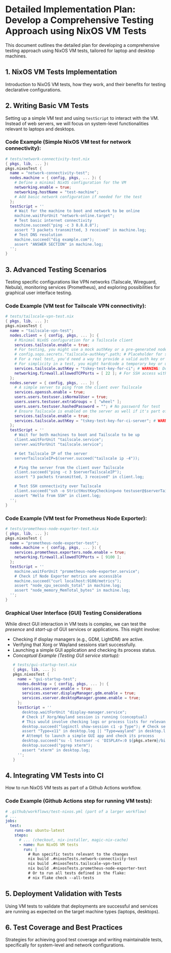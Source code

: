 # Detailed Implementation Plan: Develop a Comprehensive Testing Approach using NixOS VM Tests

This document outlines the detailed plan for developing a comprehensive testing approach using NixOS VM tests, tailored for laptop and desktop machines.

## 1. NixOS VM Tests Implementation

Introduction to NixOS VM tests, how they work, and their benefits for testing declarative configurations.

## 2. Writing Basic VM Tests

Setting up a simple VM test and using `testScript` to interact with the VM. Instead of web servers, we will focus on system-level functionalities relevant to laptops and desktops.

### Code Example (Simple NixOS VM test for network connectivity):

```nix
# tests/network-connectivity-test.nix
{ pkgs, lib, ... }:
pkgs.nixosTest {
  name = "network-connectivity-test";
  nodes.machine = { config, pkgs, ... }: {
    # Define a minimal NixOS configuration for the VM
    networking.enable = true;
    networking.hostName = "test-machine";
    # Add basic network configuration if needed for the test
  };
  testScript = ''
    # Wait for the machine to boot and network to be online
    machine.waitForUnit "network-online.target";
    # Test basic internet connectivity
    machine.succeed("ping -c 3 8.8.8.8");
    assert "3 packets transmitted, 3 received" in machine.log;
    # Test DNS resolution
    machine.succeed("dig example.com");
    assert "ANSWER SECTION" in machine.log;
  '';
}
```

## 3. Advanced Testing Scenarios

Testing specific configurations like VPN networks (Tailscale, Wireguard, Nebula), monitoring services (Prometheus), and exploring possibilities for graphical user interface testing.

### Code Example (VM test for Tailscale VPN connectivity):

```nix
# tests/tailscale-vpn-test.nix
{ pkgs, lib, ... }:
pkgs.nixosTest {
  name = "tailscale-vpn-test";
  nodes.client = { config, pkgs, ... }: {
    # Minimal NixOS configuration for a Tailscale client
    services.tailscale.enable = true;
    # For testing, you might use a mock authKey or a pre-generated nodekey
    # config.sops.secrets."tailscale-authkey".path; # Placeholder for sops integration
    # For a real test, you'd need a way to provide a valid auth key or node key
    # For simplicity in a test, you might hardcode a temporary key or use a test-specific mechanism.
    services.tailscale.authKey = "tskey-test-key-for-ci"; # WARNING: Do NOT use real keys in tests
    networking.firewall.allowedTCPPorts = [ 22 ]; # For SSH access within the test
  };
  nodes.server = { config, pkgs, ... }: {
    # A simple server to ping from the client over Tailscale
    services.openssh.enable = true;
    users.users.testuser.isNormalUser = true;
    users.users.testuser.extraGroups = [ "wheel" ];
    users.users.testuser.hashedPassword = ""; # No password for test
    # Ensure Tailscale is enabled on the server as well if it's part of the mesh
    services.tailscale.enable = true;
    services.tailscale.authKey = "tskey-test-key-for-ci-server"; # WARNING: Do NOT use real keys in tests
  };
  testScript = ''
    # Wait for both machines to boot and Tailscale to be up
    client.waitForUnit "tailscale.service";
    server.waitForUnit "tailscale.service";

    # Get Tailscale IP of the server
    serverTailscaleIP=$(server.succeed("tailscale ip -4"));

    # Ping the server from the client over Tailscale
    client.succeed("ping -c 3 $serverTailscaleIP");
    assert "3 packets transmitted, 3 received" in client.log;

    # Test SSH connectivity over Tailscale
    client.succeed("ssh -o StrictHostKeyChecking=no testuser@$serverTailscaleIP 'echo Hello from SSH'");
    assert "Hello from SSH" in client.log;
  '';
}
```

### Code Example (VM test for Prometheus Node Exporter):

```nix
# tests/prometheus-node-exporter-test.nix
{ pkgs, lib, ... }:
pkgs.nixosTest {
  name = "prometheus-node-exporter-test";
  nodes.machine = { config, pkgs, ... }: {
    services.prometheus.exporters.node.enable = true;
    networking.firewall.allowedTCPPorts = [ 9100 ];
  };
  testScript = ''
    machine.waitForUnit "prometheus-node-exporter.service";
    # Check if Node Exporter metrics are accessible
    machine.succeed("curl localhost:9100/metrics");
    assert "node_cpu_seconds_total" in machine.log;
    assert "node_memory_MemTotal_bytes" in machine.log;
  '';
}
```

### Graphical User Interface (GUI) Testing Considerations

While direct GUI interaction in VM tests is complex, we can test the _presence_ and _start-up_ of GUI services or applications. This might involve:

- Checking if display managers (e.g., GDM, LightDM) are active.
- Verifying that Xorg or Wayland sessions start successfully.
- Launching a simple GUI application and checking its process status.
- _Conceptual Example (Testing GUI service startup):_
  ```nix
  # tests/gui-startup-test.nix
  { pkgs, lib, ... }:
  pkgs.nixosTest {
    name = "gui-startup-test";
    nodes.desktop = { config, pkgs, ... }: {
      services.xserver.enable = true;
      services.xserver.displayManager.gdm.enable = true;
      services.xserver.desktopManager.gnome.enable = true;
    };
    testScript = ''
      desktop.waitForUnit "display-manager.service";
      # Check if Xorg/Wayland session is running (conceptual)
      # This would involve checking logs or process lists for relevant entries
      desktop.succeed("loginctl show-session c1 -p Type"); # Check session type (x11/wayland)
      assert "Type=x11" in desktop.log || "Type=wayland" in desktop.log;
      # Attempt to launch a simple GUI app and check its process
      desktop.succeed("su -l testuser -c 'DISPLAY=:0 ${pkgs.xterm}/bin/xterm &'");
      desktop.succeed("pgrep xterm");
      assert "xterm" in desktop.log;
    '';
  }
  ```

## 4. Integrating VM Tests into CI

How to run NixOS VM tests as part of a Github Actions workflow.

### Code Example (Github Actions step for running VM tests):

```yaml
# .github/workflows/test-nixos.yml (part of a larger workflow)
# ...
jobs:
  test:
    runs-on: ubuntu-latest
    steps:
      # ... (checkout, nix-installer, magic-nix-cache)
      - name: Run NixOS VM tests
        run: |
          # Run specific tests relevant to the changes
          nix build .#nixosTests.network-connectivity-test
          nix build .#nixosTests.tailscale-vpn-test
          nix build .#nixosTests.prometheus-node-exporter-test
          # Or to run all tests defined in the flake:
          # nix flake check --all-tests
```

## 5. Deployment Validation with Tests

Using VM tests to validate that deployments are successful and services are running as expected on the target machine types (laptops, desktops).

## 6. Test Coverage and Best Practices

Strategies for achieving good test coverage and writing maintainable tests, specifically for system-level and network configurations.
